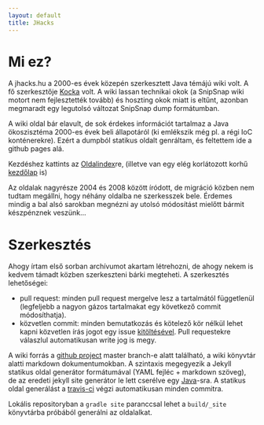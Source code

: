 ```yaml
---
layout: default
title: JHacks
---
```


# Mi ez?

A jhacks.hu a 2000-es évek közepén szerkesztett Java témájú wiki volt. A fő szerkesztője [Kocka](http://iwillworkforfood.blogspot.ch/) volt. A wiki lassan technikai okok (a SnipSnap wiki motort nem fejlesztették tovább) és hoszting okok miatt is eltűnt, azonban megmaradt egy legutolsó változat SnipSnap dump formátumban.

A wiki oldal bár elavult, de sok érdekes információt tartalmaz a Java ökoszisztéma 2000-es évek beli állapotáról (ki emlékszik még pl. a régi IoC konténerekre). Ezért a dumpból statikus oldalt genráltam, és feltettem ide a github pages alá. 

Kezdéshez kattints az [Oldalindex](List.html)re, (illetve van egy elég korlátozott korhű [kezdőlap](wiki/topics.html) is)

Az oldalak nagyrésze 2004 és 2008 között íródott, de migráció közben nem tudtam megállni, hogy néhány oldalba ne szerkesszek bele. Érdemes mindig a bal alsó sarokban megnézni ay utolsó módosítást mielőtt bármit készpénznek veszünk...

# Szerkesztés

Ahogy írtam első sorban archívumot akartam létrehozni, de ahogy nekem is kedvem támadt közben szerkeszteni bárki megteheti. A szerkesztés lehetőségei:

* pull request: minden pull request mergelve lesz a tartalmától függetlenül (legfeljebb a nagyon gázos tartalmakat egy következő commit módosíthatja).
* közvetlen commit: minden bemutatkozás és kötelező kör nélkül lehet kapni közvetlen írás jogot egy issue [kitöltésével](https://github.com/elek/jhacks/issues/new). Pull requestekre válaszlul automatikusan write jog is megy.

A wiki forrás a [github project](https://github.com/elek/jhacks/) master branch-e alatt található, a wiki könyvtár alatti markdown dokumentumokban. A szintaxis megegyezik a Jekyll statikus oldal generátor formátumával (YAML fejléc + markdown szöveg), de az eredeti jekyll site generátor le lett cserélve egy [Java](https://github.com/elek/impremta)-sra. A statikus oldal generálást a [travis-ci](travis-ci.org/elek/jhacks) végzi automatikusan minden commitra.

Lokális repositoryban a ```gradle site``` paranccsal lehet a ```build/_site``` könyvtárba próbából generálni az oldalalkat.

